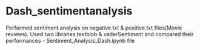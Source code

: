 # Dash_sentimentanalysis
Performed sentiment analysis on negative.txt & positive.txt files(Movie reviews).
Used two libraries textblob & vaderSentiment and compared their performances - Sentiment_Analysis_Dash.ipynb file
